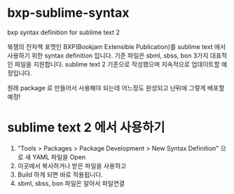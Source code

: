 # bxp-sublime-syntax
bxp syntax definition for sublime text 2

북잼의 전자책 포맷인 BXP(Bookjam Extensible Publication)를 sublime text 에서 사용하기 위한 syntax definition 입니다.
기준 파일은 sbml, sbss, bon 3가지 대표적인 파일을 지원합니다.
sublime text 2 기준으로 작성했으며 지속적으로 업데이트할 예정입니다.

원래 package 로 만들어서 사용해야 되는데 어느정도 완성되고 난뒤에 그렇게 배포할 예정!


# sublime text 2 에서 사용하기
1. "Tools > Packages > Package Development > New Syntax Definition" 으로 새 YAML 파일을 Open
2. 이곳에서 복사하거나 받은 파일을 사용하고
3. Build 하게 되면 바로 적용됩니다.
4. sbml, sbss, bon 파일은 알아서 파일연결
 
